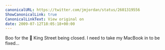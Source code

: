 ```yaml
---
canonicalURL: https://twitter.com/jmjordan/status/2601319556
ShowCanonicalLink: true
CanonicalLinkText: View original on
date: 2009-07-12T18:05:18+00:00
---
```

Boo for the  King Street being closed. I need to take my MacBook in to be fixed...